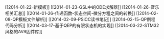 [[2014-01-22-新模板]]
[[2014-01-23-GSL中的ODE求解器]]
[[2014-01-26-音乐相关汇总]]
[[2014-01-26-传递函数-状态空间-微分方程之间的转换]]
[[2014-02-08-QP模板文件解析]]
[[2014-02-09-PSiCC读书笔记]]
[[2014-02-15-QP例程代码分析]]
[[2014-03-17-基于QEP的有限状态机的实现]]
[[2014-03-22-STM32风格的AVR固件库]]
